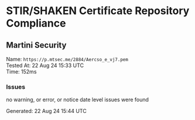 # STIR/SHAKEN Certificate Repository Compliance

## Martini Security

Name: `https://p.mtsec.me/2884/Aercso_e_vj7.pem`\
Tested At: 22 Aug 24 15:33 UTC\
Time: 152ms

### Issues

no warning, or error, or notice date level issues were found

Generated: 22 Aug 24 15:44 UTC